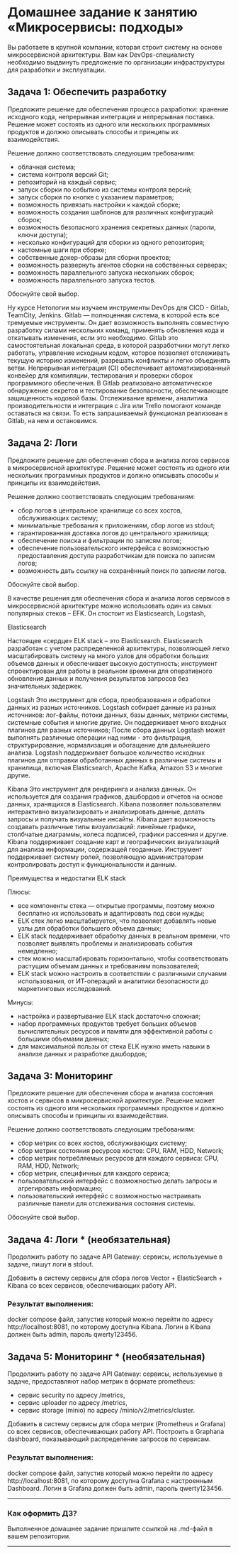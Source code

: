 # Домашнее задание к занятию «Микросервисы: подходы»

Вы работаете в крупной компании, которая строит систему на основе микросервисной архитектуры.
Вам как DevOps-специалисту необходимо выдвинуть предложение по организации инфраструктуры для разработки и эксплуатации.


## Задача 1: Обеспечить разработку

Предложите решение для обеспечения процесса разработки: хранение исходного кода, непрерывная интеграция и непрерывная поставка. 
Решение может состоять из одного или нескольких программных продуктов и должно описывать способы и принципы их взаимодействия.

Решение должно соответствовать следующим требованиям:
- облачная система;
- система контроля версий Git;
- репозиторий на каждый сервис;
- запуск сборки по событию из системы контроля версий;
- запуск сборки по кнопке с указанием параметров;
- возможность привязать настройки к каждой сборке;
- возможность создания шаблонов для различных конфигураций сборок;
- возможность безопасного хранения секретных данных (пароли, ключи доступа);
- несколько конфигураций для сборки из одного репозитория;
- кастомные шаги при сборке;
- собственные докер-образы для сборки проектов;
- возможность развернуть агентов сборки на собственных серверах;
- возможность параллельного запуска нескольких сборок;
- возможность параллельного запуска тестов.

Обоснуйте свой выбор.

Ну курсе Нетологии мы изучаем инструменты DevOps для CICD - Gitlab, TeamCity, Jenkins. Gitlab — полноценная система, в которой есть все тремуемые инструменты.
Он дает возможность выполнять совместную разработку силами нескольких команд, применять обновления кода и откатывать изменения, если это необходимо.
Gitlab это самостоятельная локальная среда, в которой разработчики могут легко работать, управление исходным кодом, которое позволяет отслеживать текущую историю изменений, разрешать конфликты и легко объединять ветви.
Непрерывная интеграция (CI) обеспечивает автоматизированный конвейер для компиляции, тестирования и проверки сборок программного обеспечения.
В Gitlab реализовано автоматическое обнаружение секретов и тестирование безопасности, обеспечивающее защищенность кодовой базы. Отслеживание времени, аналитика производительности и интеграция с Jira или Trello помогают команде оставаться на связи.
То есть запрашиваемый функционал реализован в Gitlab, на нем и остановимся.

## Задача 2: Логи

Предложите решение для обеспечения сбора и анализа логов сервисов в микросервисной архитектуре.
Решение может состоять из одного или нескольких программных продуктов и должно описывать способы и принципы их взаимодействия.

Решение должно соответствовать следующим требованиям:
- сбор логов в центральное хранилище со всех хостов, обслуживающих систему;
- минимальные требования к приложениям, сбор логов из stdout;
- гарантированная доставка логов до центрального хранилища;
- обеспечение поиска и фильтрации по записям логов;
- обеспечение пользовательского интерфейса с возможностью предоставления доступа разработчикам для поиска по записям логов;
- возможность дать ссылку на сохранённый поиск по записям логов.

Обоснуйте свой выбор.

В качестве решения для обеспечения сбора и анализа логов сервисов в микросервисной архитектуре можно использовать один из самых популярных стеков – ЕFK.
Он стостоит из Elasticsearch, Logstash, 

Elasticsearch

Настоящее «сердце» ELK stack – это Elasticsearch. Elasticsearch разработан с учетом распределенной архитектуры, позволяющей легко масштабировать систему на много узлов для обработки больших объемов данных и обеспечивает высокую доступность; инструмент спроектирован для работы в реальном времени для оперативного обновления данных и получения результатов запросов без значительных задержек.

Logstash
Это инструмент для сбора, преобразования и обработки данных из разных источников. Logstash собирает данные из разных источников: лог-файлы, потоки данных, базы данных, метрики системы, системные события и многие другие. Он поддерживает много входных плагинов для разных источников; После сбора данных Logstash может выполнять различные операции над ними -  это фильтрация, структурирование, нормализация и обогащение для дальнейшего анализа. Logstash поддерживает большое количество исходных плагинов для отправки обработанных данных в различные системы и хранилища, включая Elasticsearch, Apache Kafka, Amazon S3 и многие другие. 

Kibana
Это инструмент для рендеринга и анализа данных. Он используется для создания графиков, дашбордов и отчетов на основе данных, хранящихся в Elasticsearch. Kibana позволяет пользователям интерактивно визуализировать и анализировать данные, делать запросы и получать визуальные инсайты.
Kibana дает возможность создавать различные типы визуализаций: линейные графики, столбчатые диаграммы, колеса подписей, графики рассеяния и другие. Kibana поддерживает создание карт и географических визуализаций для анализа информации, содержащей геоданные. Инструмент поддерживает систему ролей, позволяющую администраторам контролировать доступ к функциональности и данным.

Преимущества и недостатки ELK stack

Плюсы:
- все компоненты стека — открытые программы, поэтому можно бесплатно их использовать и адаптировать под свои нужды;
- ELK стек легко масштабируется, что позволяет добавлять новые узлы для обработки большего объема данных;
- ELK stack поддерживает обработку данных в реальном времени, что позволяет выявлять проблемы и анализировать события немедленно;
- стек можно масштабировать горизонтально, чтобы соответствовать растущим объемам данных и требованиям пользователей;
- ELK stack можно настроить в соответствии с различными случаями использования, от ИТ-операций и аналитики безопасности до маркетинговых исследований.

Минусы:
- настройка и развертывание ELK stack достаточно сложная;
- набор программных продуктов требует больших объемов вычислительных ресурсов и памяти для эффективной работы с большими объемами данных;
- для максимальной пользы от стека ELK нужно иметь навыки в анализе данных и разработке дашбордов;




## Задача 3: Мониторинг

Предложите решение для обеспечения сбора и анализа состояния хостов и сервисов в микросервисной архитектуре.
Решение может состоять из одного или нескольких программных продуктов и должно описывать способы и принципы их взаимодействия.

Решение должно соответствовать следующим требованиям:
- сбор метрик со всех хостов, обслуживающих систему;
- сбор метрик состояния ресурсов хостов: CPU, RAM, HDD, Network;
- сбор метрик потребляемых ресурсов для каждого сервиса: CPU, RAM, HDD, Network;
- сбор метрик, специфичных для каждого сервиса;
- пользовательский интерфейс с возможностью делать запросы и агрегировать информацию;
- пользовательский интерфейс с возможностью настраивать различные панели для отслеживания состояния системы.

Обоснуйте свой выбор.

## Задача 4: Логи * (необязательная)

Продолжить работу по задаче API Gateway: сервисы, используемые в задаче, пишут логи в stdout. 

Добавить в систему сервисы для сбора логов Vector + ElasticSearch + Kibana со всех сервисов, обеспечивающих работу API.

### Результат выполнения: 

docker compose файл, запустив который можно перейти по адресу http://localhost:8081, по которому доступна Kibana.
Логин в Kibana должен быть admin, пароль qwerty123456.


## Задача 5: Мониторинг * (необязательная)

Продолжить работу по задаче API Gateway: сервисы, используемые в задаче, предоставляют набор метрик в формате prometheus:

- сервис security по адресу /metrics,
- сервис uploader по адресу /metrics,
- сервис storage (minio) по адресу /minio/v2/metrics/cluster.

Добавить в систему сервисы для сбора метрик (Prometheus и Grafana) со всех сервисов, обеспечивающих работу API.
Построить в Graphana dashboard, показывающий распределение запросов по сервисам.

### Результат выполнения: 

docker compose файл, запустив который можно перейти по адресу http://localhost:8081, по которому доступна Grafana с настроенным Dashboard.
Логин в Grafana должен быть admin, пароль qwerty123456.

---

### Как оформить ДЗ?

Выполненное домашнее задание пришлите ссылкой на .md-файл в вашем репозитории.

---

